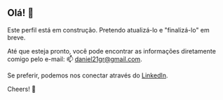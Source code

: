 ## Olá! 👋

Este perfil está em construção. Pretendo atualizá-lo e "finalizá-lo" em breve.

Até que esteja pronto, você pode encontrar as informações diretamente comigo pelo e-mail: 📫 [daniel21gr@gmail.com](mailto:daniel21gr@gmail.com).

Se preferir, podemos nos conectar através do [LinkedIn](https://www.linkedin.com/in/daniel21gr/).

Cheers! 🥂

<!--
**daniel21gr/daniel21gr** is a ✨ _special_ ✨ repository because its `README.md` (this file) appears on your GitHub profile.

Here are some ideas to get you started:

- 🔭 I’m currently working on ...
- 🌱 I’m currently learning ...
- 👯 I’m looking to collaborate on ...
- 🤔 I’m looking for help with ...
- 💬 Ask me about ...
- 📫 How to reach me: ...
- 😄 Pronouns: ...
- ⚡ Fun fact: ...
-->
